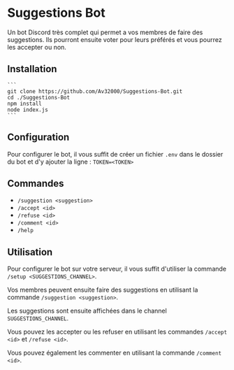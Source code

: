 # Suggestions Bot

Un bot Discord très complet qui permet a vos membres de faire des suggestions. Ils pourront ensuite voter pour leurs préférés et vous pourrez les accepter ou non.

## Installation

    ```
    git clone https://github.com/Av32000/Suggestions-Bot.git
    cd ./Suggestions-Bot
    npm install
    node index.js
    ```

## Configuration

Pour configurer le bot, il vous suffit de créer un fichier `.env` dans le dossier du bot et d'y ajouter la ligne : 
``TOKEN=<TOKEN>``

## Commandes

- ``/suggestion <suggestion>``
- ``/accept <id>``
- ``/refuse <id>``
- ``/comment <id>``
- ``/help``

## Utilisation

Pour configurer le bot sur votre serveur, il vous suffit d'utiliser la commande ``/setup <SUGGESTIONS_CHANNEL>``.

Vos membres peuvent ensuite faire des suggestions en utilisant la commande ``/suggestion <suggestion>``.

Les suggestions sont ensuite affichées dans le channel ``SUGGESTIONS_CHANNEL``.

Vous pouvez les accepter ou les refuser en utilisant les commandes ``/accept <id>`` et ``/refuse <id>``.

Vous pouvez également les commenter en utilisant la commande ``/comment <id>``.